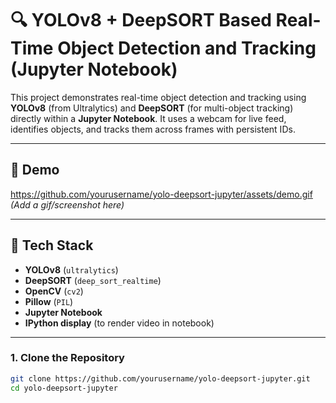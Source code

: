 # 🔍 YOLOv8 + DeepSORT Based Real-Time Object Detection and Tracking (Jupyter Notebook)

This project demonstrates real-time object detection and tracking using **YOLOv8** (from Ultralytics) and **DeepSORT** (for multi-object tracking) directly within a **Jupyter Notebook**. It uses a webcam for live feed, identifies objects, and tracks them across frames with persistent IDs.

---

## 📸 Demo

https://github.com/yourusername/yolo-deepsort-jupyter/assets/demo.gif *(Add a gif/screenshot here)*

---

## 🧰 Tech Stack

- **YOLOv8** (`ultralytics`)
- **DeepSORT** (`deep_sort_realtime`)
- **OpenCV** (`cv2`)
- **Pillow** (`PIL`)
- **Jupyter Notebook**
- **IPython display** (to render video in notebook)

---


### 1. Clone the Repository

```bash
git clone https://github.com/yourusername/yolo-deepsort-jupyter.git
cd yolo-deepsort-jupyter
